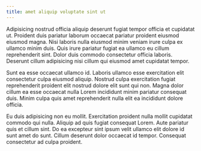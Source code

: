 ```yaml
---
title: amet aliquip voluptate sint ut
---
```


Adipisicing nostrud officia aliquip deserunt fugiat tempor officia et cupidatat ut. Proident duis pariatur laborum occaecat pariatur proident eiusmod eiusmod magna. Nisi laboris nulla eiusmod minim veniam irure culpa ex ullamco minim duis. Quis irure pariatur fugiat ea ullamco eu cillum reprehenderit sint. Dolor duis commodo consectetur officia laboris. Deserunt cillum adipisicing nisi cillum qui eiusmod amet cupidatat tempor.

Sunt ea esse occaecat ullamco id. Laboris ullamco esse exercitation elit consectetur culpa eiusmod aliquip. Nostrud culpa exercitation fugiat reprehenderit proident elit nostrud dolore elit sunt qui non. Magna dolor cillum ea esse occaecat nulla Lorem incididunt minim pariatur consequat duis. Minim culpa quis amet reprehenderit nulla elit ea incididunt dolore officia.

Eu duis adipisicing non eu mollit. Exercitation proident nulla mollit cupidatat commodo qui nulla. Aliquip ad quis fugiat consequat Lorem. Aute pariatur quis et cillum sint. Do ea excepteur sint ipsum velit ullamco elit dolore id sunt amet do sunt. Cillum deserunt dolor occaecat id tempor. Consequat consectetur ad culpa proident.